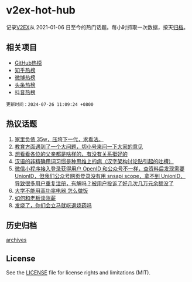# v2ex-hot-hub

 记录[V2EX](https://www.v2ex.com/)从 2021-01-06 日至今的热门话题。每小时抓取一次数据，按天[归档](archives)。
 
 ## 相关项目

- [GitHub热榜](https://github.com/snaildev/github-hot-hub)
- [知乎热榜](https://github.com/snaildev/zhihu-hot-hub)
- [微博热榜](https://github.com/snaildev/weibo-hot-hub)
- [头条热榜](https://github.com/snaildev/toutiao-hot-hub)
- [抖音热榜](https://github.com/snaildev/douyin-hot-hub)


 `更新时间：2024-07-26 11:09:24 +0800`

## 热议话题

1. [家里负债 35w，压垮下一代，求看法。](https://www.v2ex.com/t/1060133)
1. [教育方面遇到了一个大问题，切小号来问一下大家的意见](https://www.v2ex.com/t/1060069)
1. [想看看各位的父亲都是啥样的，有没有关系挺好的](https://www.v2ex.com/t/1059959)
1. [汉语的非精确用词习惯是种思维上的病（汉字架构讨论贴引起的吐槽）](https://www.v2ex.com/t/1060084)
1. [微信小程序接入登录获得用户 OpenID 和公众号不一样，查资料后发现需要 UnionID，但我们公众号网页登录没有用 snsapi scope，拿不到 UnionID，导致很多用户重复注册，有解吗？被用户投诉了好几次几万元余额没了](https://www.v2ex.com/t/1059988)
1. [大学不能用高功率电器 怎么做饭](https://www.v2ex.com/t/1060192)
1. [如何和老板谈涨薪](https://www.v2ex.com/t/1060166)
1. [发烧了，你们会立马就吃退烧药吗](https://www.v2ex.com/t/1060174)

## 历史归档

[archives](archives)

## License

See the [LICENSE](LICENSE) file for license rights and limitations (MIT).
